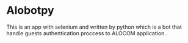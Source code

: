 # Alobotpy

This is an app with selenium and written by python which is a bot that handle guests authentication proccess to ALOCOM application .
